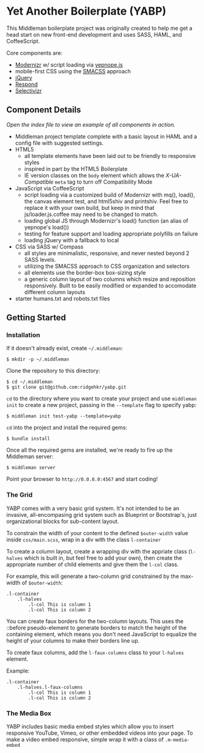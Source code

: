 Yet Another Boilerplate (YABP)
====

This Middleman boilerplate project was originally created to help me get a head start on new front-end development and uses SASS, HAML, and CoffeeScript.

Core components are:
* [Modernizr](http://modernizr.com/) w/ script loading via [yepnope.js](http://yepnopejs.com/)
* mobile-first CSS using the [SMACSS](http://smacss.com/) approach
* [jQuery](http://jquery.com/)
* [Respond](https://github.com/scottjehl/Respond)
* [Selectivizr](http://selectivizr.com/)

Component Details
----

*Open the index file to view an example of all components in action.*

* Middleman project template complete with a basic layout in HAML and a config file with suggested settings.
* HTML5
  * all template elements have been laid out to be friendly to responsive styles
  * inspired in part by the HTML5 Boilerplate
  * IE version classes on the ```body``` element which allows the _X-UA-Compatible_ ```meta``` tag to turn off Compatibility Mode
* JavaScript via CoffeeScript
  * script loading via a customized build of Modernizr with mq(), load(), the canvas element test, and html5shiv and printshiv. Feel free to replace it with your own build, but keep in mind that js/loader.js.coffee may need to be changed to match. 
  * loading global JS through Modernizr's load() function (an alias of yepnope's load())
  * testing for feature support and loading appropriate polyfills on failure
  * loading jQuery with a fallback to local
* CSS via SASS w/ Compass
  * all styles are minimalistic, responsive, and never nested beyond 2 SASS levels.
  * utilizing the SMACSS approach to CSS organization and selectors
  * all elements use the border-box box-sizing style
  * a generic column layout of two columns which resize and reposition responsively. Built to be easily modified or expanded to accomodate different column layouts
* starter humans.txt and robots.txt files

Getting Started
----

### Installation
If it doesn't already exist, create ```~/.middleman```:
```
$ mkdir -p ~/.middleman
```
Clone the repository to this directory:
```
$ cd ~/.middleman
$ git clone git@github.com:ridgehkr/yabp.git
```

```cd``` to the directory where you want to create your project and use ```middleman init``` to create a new project, passing in the ```--template``` flag to specify yabp:
```
$ middleman init test-yabp --template=yabp
```

```cd``` into the project and install the required gems:
```
$ bundle install
```

Once all the required gems are installed, we're ready to fire up the Middleman server:
```
$ middleman server
```

Point your browser to ```http://0.0.0.0:4567``` and start coding!

### The Grid
YABP comes with a very basic grid system. It's not intended to be an invasive, all-encompasing grid system such as Blueprint or Bootstrap's, just organizational blocks for sub-content layout.

To constrain the width of your content to the defined ```$outer-width``` value inside ```css/main.scss```, wrap in a div with the class ```l-container```

To create a column layout, create a wrapping div with the appriate class (```l-halves``` which is built in, but feel free to add your own), then create the appropriate number of child elements and give them the ```l-col``` class.

For example, this will generate a two-column grid constrained by the max-width of ```$outer-width```:
```haml
.l-container
    .l-halves
        .l-col This is column 1
        .l-col This is column 2
```

You can create faux borders for the two-column layouts. This uses the ::before pseudo-element to generate borders to match the height of the containing element, which means you don't need JavaScript to equalize the height of your columns to make their borders line up.

To create faux columns, add the ```l-faux-columns``` class to your ```l-halves``` element. 

Example:
```haml
.l-container
    .l-halves.l-faux-columns
        .l-col This is column 1
        .l-col This is column 2
```

### The Media Box
YABP includes basic media embed styles which allow you to insert responsive YouTube, Vimeo, or other embedded videos into your page. To make a video embed responsive, simple wrap it with a class of ```.m-media-embed```
